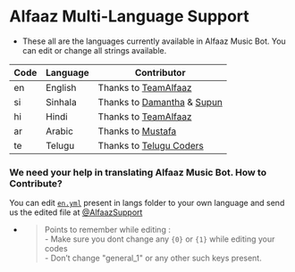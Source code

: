 # Alfaaz Multi-Language Support

- These all are the languages currently available in Alfaaz Music Bot. You can edit or change all strings available.

| Code | Language | Contributor |
|-|-------|-------|
| en | English | Thanks to [TeamAlfaaz](https://t.me/TeamAlfaaz)
| si | Sinhala  | Thanks to [Damantha](https://t.me/MrItzme) & [Supun](https://t.me/Supunma)
| hi | Hindi  | Thanks to [TeamAlfaaz](https://t.me/TeamAlfaaz)
| ar | Arabic | Thanks to [Mustafa](https://t.me/tr_4z)
| te | Telugu | Thanks to [Telugu Coders](https://t.me/tgshadow_fighters)


### We need your help in translating Alfaaz Music Bot. How to Contribute?

You can edit [`en.yml`](https://github.com/TeamAlfaaz/AlfaazMusicBot/blob/master/strings/langs/en.yml) present in langs folder to your own language and send us the edited file at [@AlfaazSupport](https://t.me/AlfaazSupport)

- > Points to remember while editing : <br> - Make sure you dont change any `{0}` or `{1}` while editing your codes <br> - Don’t change "general_1" or any other such keys present.
